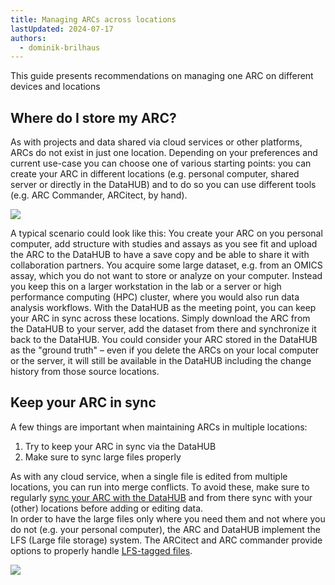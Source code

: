 ```yaml
---
title: Managing ARCs across locations
lastUpdated: 2024-07-17
authors:
  - dominik-brilhaus
---
```


This guide presents recommendations on managing one ARC on different devices and locations

## Where do I store my ARC?

As with projects and data shared via cloud services or other platforms, ARCs do not exist in just one location. Depending on your preferences and current use-case you can choose one of various starting points: you can create your ARC in different locations (e.g. personal computer, shared server or directly in the DataHUB) and to do so you can use different tools (e.g. ARC Commander, ARCitect, by hand).

![](@images/guides/ARC-storageLocations-timeline.drawio.png)

A typical scenario could look like this: You create your ARC on you personal computer, add structure with studies and assays as you see fit and upload the ARC to the DataHUB to have a save copy and be able to share it with collaboration partners. You acquire some large dataset, e.g. from an OMICS assay, which you do not want to store or analyze on your computer. Instead you keep this on a larger workstation in the lab or a server or high performance computing (HPC) cluster, where you would also run data analysis workflows. With the DataHUB as the meeting point, you can keep your ARC in sync across these locations. Simply download the ARC from the DataHUB to your server, add the dataset from there and synchronize it back to the DataHUB. You could consider your ARC stored in the DataHUB as the "ground truth" &ndash; even if you delete the ARCs on your local computer or the server, it will still be available in the DataHUB including the change history from those source locations.

## Keep your ARC in sync

A few things are important when maintaining ARCs in multiple locations:

1. Try to keep your ARC in sync via the DataHUB
2. Make sure to sync large files properly

As with any cloud service, when a single file is edited from multiple locations, you can run into merge conflicts. To avoid these, make sure to regularly [sync your ARC with the DataHUB](/nfdi4plants.knowledgebase/guides/arc-syncing-recommendation) and from there sync with your (other) locations before adding or editing data.  
In order to have the large files only where you need them and not where you do not (e.g. your personal computer), the ARC and DataHUB implement the LFS (Large file storage) system. The ARCitect and ARC commander provide options to properly handle [LFS-tagged files](/nfdi4plants.knowledgebase/guides/arc-lfs).

<!-- 
TODO
notes on working with branches
-->

![](@images/guides/arc-storagelocations-withnotes.drawio.png)
